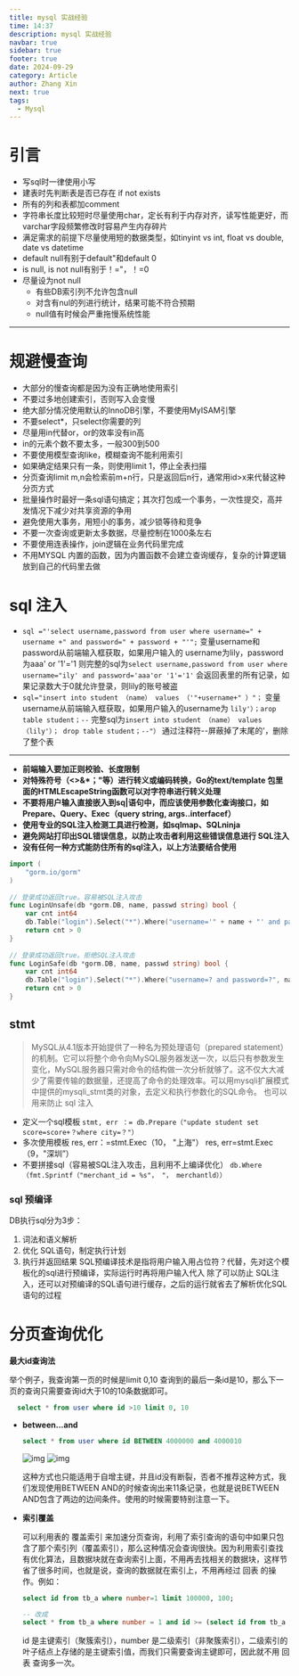 ```yaml
---
title: mysql 实战经验
time: 14:37
description: mysql 实战经验
navbar: true
sidebar: true
footer: true
date: 2024-09-29
category: Article
author: Zhang Xin
next: true
tags:
  - Mysql
---
```

# 引言
- 写sql时一律使用小写
- 建表时先判断表是否已存在 if not exists
- 所有的列和表都加comment
- 字符串长度比较短时尽量使用char，定长有利于内存对齐，读写性能更好，而varchar字段频繁修改时容易产生内存碎片
- 满足需求的前提下尽量使用短的数据类型，如tinyint vs int, float vs double, date vs datetime
- default null有别于default"和default 0
- is null, is not null有别于！="，！=0
- 尽量设为not null
	- 有些DB索引列不允许包含null
	- 对含有nul的列进行统计，结果可能不符合预期
	- null值有时候会严重拖慢系统性能
---

# 规避慢查询
- 大部分的慢查询都是因为没有正确地使用索引
- 不要过多地创建索引，否则写入会变慢
- 绝大部分情况使用默认的InnoDB引擎，不要使用MyISAM引擎
- 不要select*，只select你需要的列
- 尽量用in代替or，or的效率没有in高
- in的元素个数不要太多，一般300到500
- 不要使用模型查询like，模糊查询不能利用索引
- 如果确定结果只有一条，则使用limit 1，停止全表扫描
- 分页查询limit m,n会检索前m+n行，只是返回后n行，通常用id>x来代替这种分页方式
- 批量操作时最好一条sql语句搞定；其次打包成一个事务，一次性提交，高并发情况下减少对共享资源的争用
- 避免使用大事务，用短小的事务，减少锁等待和竞争
- 不要一次查询或更新太多数据，尽量控制在1000条左右
- 不要使用连表操作，join逻辑在业务代码里完成
- 不用MYSQL 内置的函数，因为内置函数不会建立查询缓存，复杂的计算逻辑放到自己的代码里去做
# sql 注入
- `sql ="'select username,password from user where username=" + username +" and password=" + password + "'";`
	变量username和password从前端输入框获取，如果用户输入的 username为lily，password为aaa' or '1'='1
	则完整的sql为`select username,password from user where username="ily' and password='aaa'or '1'='1'`
	会返回表里的所有记录，如果记录数大于0就允许登录，则lily的账号被盗
- `sql="insert into student （name） values （'"+username+" ）"；`
	变量username从前端输入框获取，如果用户输入的username为 `lily'）；arop table student；--`
	完整sql为`insert into student （name） values （lily'）； drop table student；--"）`
	通过注释符--屏蔽掉了末尾的'，删除了整个表
---
- **前端输入要加正则校验、长度限制**
- **对特殊符号（<>&\*；"等）进行转义或编码转换，Go的text/template 包里面的HTMLEscapeString函数可以对字符串进行转义处理**
- **不要将用户输入直接嵌入到sq|语句中，而应该使用参数化查询接口，如Prepare、Query、Exec（query string, args..interfacef）**
- **使用专业的SQL注入检测工具进行检测，如sqlmap、SQLninja**
- **避免网站打印出SQL错误信息，以防止攻击者利用这些错误信息进行 SQL注入**
- **没有任何一种方式能防住所有的sql注入，以上方法要结合使用**
```go
import (  
    "gorm.io/gorm"  
)  
  
// 登录成功返回true。容易被SQL注入攻击  
func LoginUnsafe(db *gorm.DB, name, passwd string) bool {  
    var cnt int64  
    db.Table("login").Select("*").Where("username='" + name + "' and password='" + passwd + "'").Count(&cnt)  
    return cnt > 0  
}  
  
// 登录成功返回true。拒绝SQL注入攻击  
func LoginSafe(db *gorm.DB, name, passwd string) bool {  
    var cnt int64  
    db.Table("login").Select("*").Where("username=? and password=?", name, passwd).Count(&cnt)  
    return cnt > 0  
}
```

## stmt

> MySQL从4.1版本开始提供了一种名为预处理语句（prepared statement）的机制。它可以将整个命令向MySQL服务器发送一次，以后只有参数发生变化，MySQL服务器只需对命令的结构做一次分析就够了。这不仅大大减少了需要传输的数据量，还提高了命令的处理效率。可以用mysqli扩展模式中提供的mysqli_stmt类的对象，去定义和执行参数化的SQL命令。
> 也可以用来防止 sql 注入

- 定义一个sql模板 `stmt, err ：= db.Prepare（"update student set score=score+？where city=？"）`
- 多次使用模板
	res, err：=stmt.Exec（10， "上海"）
	res, err=stmt.Exec（9，"深圳”）
- 不要拼接sql（容易被SQL注入攻击，且利用不上编译优化）
	`db.Where（fmt.Sprintf（"merchant_id = %s"， "， merchantld））`
### sql 预编译

DB执行sql分为3步：
1. 词法和语义解析
2. 优化 SQL语句，制定执行计划
3. 执行并返回结果
SQL预编译技术是指将用户输入用占位符？代替，先对这个模板化的sql进行预编译，实际运行时再将用户输入代入
除了可以防止 SQL注入，还可以对预编译的SQL语句进行缓存，之后的运行就省去了解析优化SQL语句的过程

# 分页查询优化

 **最大id查询法**

  举个例子，我查询第一页的时候是limit 0,10 查询到的最后一条id是10，那么下一页的查询只需要查询id大于10的10条数据即可。
```sql
  select * from user where id >10 limit 0, 10
```

- **between...and**

  ```sql
  select * from user where id BETWEEN 4000000 and 4000010
  ```

  ![img](https://img-blog.csdnimg.cn/20200322113011199.png)
  ![img](https://img-blog.csdnimg.cn/20200322112836413.png)

  这种方式也只能适用于自增主键，并且id没有断裂，否者不推荐这种方式，我们发现使用BETWEEN AND的时候查询出来11条记录，也就是说BETWEEN AND包含了两边的边间条件。使用的时候需要特别注意一下。

- **索引覆盖**

  可以利用表的 覆盖索引 来加速分页查询，利用了索引查询的语句中如果只包含了那个索引列（覆盖索引），那么这种情况会查询很快。因为利用索引查找有优化算法，且数据块就在查询索引上面，不用再去找相关的数据块，这样节省了很多时间，也就是说，查询的数据就在索引上，不用再经过 回表 的操作。例如：

  ```sql
  select id from tb_a where number=1 limit 100000, 100;

  -- 改成
  select * from tb_a where number = 1 and id >= (select id from tb_a where number = 1 limit 100000, 1) limit 100;
  ```

  id 是主键索引（聚簇索引），number 是二级索引（非聚簇索引），二级索引的叶子结点上存储的是主键索引值，而我们只需要查询主键即可，因此就不用 回表 查询多一次。

